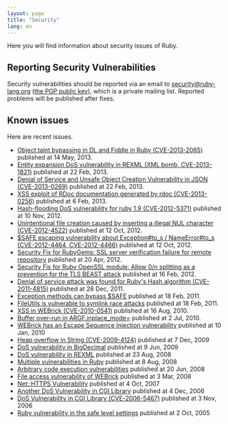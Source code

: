 ```yaml
---
layout: page
title: "Security"
lang: en
---
```


Here you will find information about security issues of Ruby.

## Reporting Security Vulnerabilities

Security vulnerabilities should be reported via an email to
security@ruby-lang.org ([the PGP public key](/security.asc)), which is a
private mailing list. Reported problems will be published after fixes.

## Known issues

Here are recent issues.

* [Object taint bypassing in DL and Fiddle in Ruby (CVE-2013-2065)](/en/news/2013/05/14/taint-bypass-dl-fiddle-cve-2013-2065/) published at 14 May, 2013.
* [Entity expansion DoS vulnerability in REXML (XML bomb,
  CVE-2013-1821)][1] published at 22 Feb, 2013.
* [Denial of Service and Unsafe Object Creation Vulnerability in JSON
  (CVE-2013-0269)][2] published at 22 Feb, 2013.
* [XSS exploit of RDoc documentation generated by rdoc
  (CVE-2013-0256)][3] published at 6 Feb, 2013.
* [Hash-flooding DoS vulnerability for ruby 1.9 (CVE-2012-5371)][4]
  published at 10 Nov, 2012.
* [Unintentional file creation caused by inserting a illegal NUL
  character (CVE-2012-4522)][5] published at 12 Oct, 2012.
* [$SAFE escaping vulnerability about Exception#to\_s / NameError#to\_s
  (CVE-2012-4464, CVE-2012-4466)][6] published at 12 Oct, 2012.
* [Security Fix for RubyGems: SSL server verification failure for remote
  repository][7] published at 20 Apr, 2012.
* [Security Fix for Ruby OpenSSL module: Allow 0/n splitting as a
  prevention for the TLS BEAST attack][8] published at 16 Feb, 2012.
* [Denial of service attack was found for Ruby\'s Hash algorithm
  (CVE-2011-4815)][9] published at 28 Dec, 2011.
* [Exception methods can bypass $SAFE][10] published at 18 Feb, 2011.
* [FileUtils is vulnerable to symlink race attacks][11] published at 18
  Feb, 2011.
* [XSS in WEBrick (CVE-2010-0541)][12] published at 16 Aug, 2010.
* [Buffer over-run in ARGF.inplace\_mode=][13] published at 2 Jul, 2010.
* [WEBrick has an Escape Sequence Injection vulnerability][14] published
  at 10 Jan, 2010
* [Heap overflow in String (CVE-2009-4124)][15] published at 7 Dec, 2009
* [DoS vulnerability in
  BigDecimal](/en/news/2009/06/09/dos-vulnerability-in-bigdecimal/)
  published at 9 Jun, 2009
* [DoS vulnerability in
  REXML](/en/news/2008/08/23/dos-vulnerability-in-rexml/) published at
  23 Aug, 2008
* [Multiple vulnerabilities in
  Ruby](/en/news/2008/08/08/multiple-vulnerabilities-in-ruby/) published
  at 8 Aug, 2008
* [Arbitrary code execution
  vulnerabilities](/en/news/2008/06/20/arbitrary-code-execution-vulnerabilities/)
  published at 20 Jun, 2008
* [File access vulnerability of
  WEBrick](/en/news/2008/03/03/webrick-file-access-vulnerability/)
  published at 3 Mar, 2008
* [Net::HTTPS
  Vulnerability](/en/news/2007/10/04/net-https-vulnerability/) published
  at 4 Oct, 2007
* [Another DoS Vulnerability in CGI
  Library](/en/news/2006/12/04/another-dos-vulnerability-in-cgi-library/)
  published at 4 Dec, 2006
* [DoS Vulnerability in CGI Library (CVE-2006-5467)](/en/news/2006/11/03/CVE-2006-5467/)
  published at 3 Nov, 2006
* [Ruby vulnerability in the safe level
  settings](/en/news/2005/10/03/ruby-vulnerability-in-the-safe-level-settings/)
  published at 2 Oct, 2005



[1]: /en/news/2013/02/22/rexml-dos-2013-02-22/
[2]: /en/news/2013/02/22/json-dos-cve-2013-0269/
[3]: /en/news/2013/02/06/rdoc-xss-cve-2013-0256/
[4]: /en/news/2012/11/09/ruby19-hashdos-cve-2012-5371/
[5]: /en/news/2012/10/12/poisoned-NUL-byte-vulnerability/
[6]: /en/news/2012/10/12/cve-2012-4464-cve-2012-4466/
[7]: /en/news/2012/04/20/ruby-1-9-3-p194-is-released/
[8]: /en/news/2012/02/16/security-fix-for-ruby-openssl-module-allow-0n-splitting-as-a-prevention-for-the-tls-beast-attack-/
[9]: /en/news/2011/12/28/denial-of-service-attack-was-found-for-rubys-hash-algorithm-cve-2011-4815/
[10]: /en/news/2011/02/18/exception-methods-can-bypass-safe/
[11]: /en/news/2011/02/18/fileutils-is-vulnerable-to-symlink-race-attacks/
[12]: /en/news/2010/08/16/xss-in-webrick-cve-2010-0541/
[13]: /en/news/2010/07/02/ruby-1-9-1-p429-is-released/
[14]: /en/news/2010/01/10/webrick-escape-sequence-injection/
[15]: /en/news/2009/12/07/heap-overflow-in-string/

